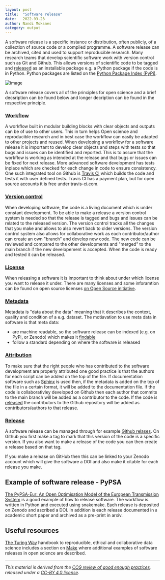 ```yaml
---
layout: post
title:  "Software release"
date:   2022-03-23 
author: Nandi Moksnes
category: output
---
```


A software release is a specific instance or distribution, often publicly, of a collection of source code or a compiled programme.
A software release can be archived, cited and used to support reproducible research.
Many research teams that develop scientific software work with version control such as Git and Github. This allows versions of scientific code to be tagged and [released]() as an installable package e.g. a Python package if the code is in Python. Python packages are listed on the [Python Package Index (PyPi)](https://pypi.org/).
  
![image](https://user-images.githubusercontent.com/30128518/159683921-d979dd9c-0db3-4f99-b581-c62870562cab.png)

A software release covers all of the principles for open science and a brief decsription can be found below and longer decription can be found in the respective principle.
  
### [Workflow](https://climatecompatiblegrowth.github.io/guidelines/open%20science/2022/03/18/workflow.html)
A workflow built in modular building blocks with clear objects and outputs can be of use to other users. This in turn helps Open science and reproducible research and in best case the workflow can easily be adapted to other projects and reused.
When developing a workflow for a software release it is important to develop clear objects and steps with tests so that bugs and issues can be identified and reported. This is to assure that the workflow is working as intended at the release and that bugs or issues can be fixed for next release. More advanced software development has tests inplace which are checked for each change in code to ensure consistency. One such integrated tool on Github is [Travis CI](https://docs.travis-ci.com/user/tutorial/) which builds the code and tests it with user defined tests. Travis CI has a payment plan, but for open source accounts it is free under travis-ci.com.
  
### [Version control](https://climatecompatiblegrowth.github.io/guidelines/)
When developing software, the code is a living document which is under constant development. To be able to make a release a version control system is needed so that the release is tagged and bugs and issues can be related to the released version. The version control tracks all the changes that you make and allows to also revert back to older versions. The version control system also allows for collaborative work as each contributor/author can create an own "branch" and develop new code. The new code can be reviewed and compared to the other developments and "merged" to the main branch if the new developement is accepted. When the code is ready and tested it can be released.

### [License](https://climatecompatiblegrowth.github.io/guidelines/practice/2022/03/01/licensing.html)
When releasing a software it is important to think about under which license you want to release it under. There are many licenses and some inforamtion can be found on  open source licenses [on Open Source initiative](https://opensource.org/licenses).

### [Metadata](https://climatecompatiblegrowth.github.io/guidelines/)
Metadata is "data about the data" meaning that it describes the context, quality and condition of a e.g. dataset.
The motiavation to use meta data in software is that meta data:
- are machine readable, so the software release can be indexed (e.g. on PyPI, or Zenodo) which makes it [findable](https://www.go-fair.org/fair-principles/)
- follow a standard depending on where the software is released
 
### [Attribution](https://climatecompatiblegrowth.github.io/guidelines/practice/2022/02/01/attribution.html)
To make sure that the right people who has contributed to the software development are properly attributed one good practice is that the authors for each script can be added on the top of the file. If documentation software such as [Sphinx](https://www.sphinx-doc.org/en/master/index.html) is used then, if the metadata is added on the top of the file in a certain format, it will be added to the documentation file.
If the code is collaborativley developed on Github then each author that commits to the main branch will be added as a contributor to the code. If the code is [released](https://docs.github.com/en/repositories/releasing-projects-on-github/managing-releases-in-a-repository) the contributors to the Github repository will be added as contributors/authors to that release.

### [Release](https://climatecompatiblegrowth.github.io/guidelines/)
A software release can be managed through for example [Github relases](https://docs.github.com/en/repositories/releasing-projects-on-github/managing-releases-in-a-repository). On Github you first make a tag to mark that this version of the code is a specific version. If you also want to make a release of the code you can then create a release based on that tag.

If you make a release on GitHub then this can be linked to your Zenodo account which will give the software a DOI and also make it citable for each release you make.
  
## Example of software release - PyPSA
  
[The PyPSA-Eur: An Open Optimisation Model of the European Transmission System](https://github.com/PyPSA/pypsa-eur) is a good example of how to release software. The workflow is written in Python and executed using snakemake. Each release is deposited on Zenodo and ascribed a DOI. In addition is each release documented in a academic short paper and archived as a pre-print in arxiv.

## Useful resources
[The Turing Way](https://the-turing-way.netlify.app/welcome.html) handbook to reproducible, ethical and collaborative data science includes a section on [Make](https://the-turing-way.netlify.app/reproducible-research/make.html) where additional examples of software releases in open science are described.

------------
*This material is derived from the [CCG review of good enough practices][1], released under a [CC-BY 4.0 license][2].*

[1]: https://doi.org/10.5281/zenodo.5911546 "Usher, William, Beltramo, Agnese, Gardumi, Francesco, Martin, Viktoria, & Petrarulo, Luca. (2022). CCG Platform - Body of Knowledge: Review of Good Practice (1.3). Zenodo. https://doi.org/10.5281/zenodo.5911546"

[2]: https://creativecommons.org/licenses/by/4.0/legalcode


